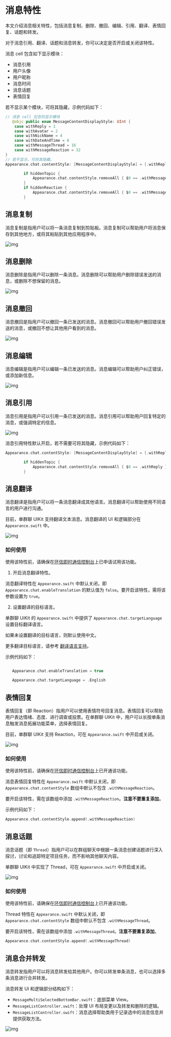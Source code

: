 # 消息特性

<Toc />

本文介绍消息相关特性，包括消息复制、删除、撤回、编辑、引用、翻译、表情回复、话题和转发。

对于消息引用、翻译、话题和消息转发，你可以决定是否开启或关闭该特性。

消息 cell 包含如下显示模块：

- 消息引用
- 用户头像
- 用户昵称
- 消息时间
- 消息话题
- 表情回复

若不显示某个模块，可将其隐藏，示例代码如下：

```swift
// 消息 cell 包含的显示模块
   @objc public enum MessageContentDisplayStyle: UInt {
    case withReply = 1  
    case withAvatar = 2  
    case withNickName = 4
    case withDateAndTime = 8
    case withMessageThread = 16
    case withMessageReaction = 32
}
// 若不显示，可将其隐藏。
Appearance.chat.contentStyle: [MessageContentDisplayStyle] = [.withReply,.withAvatar,.withNickName,.withDateAndTime,.withMessageThread,.withMessageReaction]

        if hiddenTopic {
            Appearance.chat.contentStyle.removeAll { $0 == .withMessageThread }
        }
        if hiddenReaction {
            Appearance.chat.contentStyle.removeAll { $0 == .withMessageReaction }
        }
```

## 消息复制

消息复制是指用户可以将一条消息复制到剪贴板。消息复制可以帮助用户将消息保存到其他地方，或将其粘贴到其他应用程序中。

![img](./IndicatorImages/Appearance_chat_messageLongPressedActions.png) 

## 消息删除	

消息删除是指用户可以删除一条消息。消息删除可以帮助用户删除错误发送的消息，或删除不想保留的消息。

![img](./IndicatorImages/Appearance_chat_messageLongPressedActions.png) 

## 消息撤回

消息撤回是指用户可以撤回一条已发送的消息。消息撤回可以帮助用户撤回错误发送的消息，或撤回不想让其他用户看到的消息。

![img](./IndicatorImages/Appearance_chat_messageLongPressedActions.png) 

## 消息编辑

消息编辑是指用户可以编辑一条已发送的消息。消息编辑可以帮助用户纠正错误，或添加新信息。

![img](./IndicatorImages/Appearance_chat_messageLongPressedActions.png)  

## 消息引用	

消息引用是指用户可以引用一条已发送的消息。消息引用可以帮助用户回复特定的消息，或强调特定的信息。

![img](./IndicatorImages/Appearance_chat_messageLongPressedActions.png) 

消息引用特性默认开启，若不需要可将其隐藏，示例代码如下：

```Swift
Appearance.chat.contentStyle: [MessageContentDisplayStyle] = [.withReply,.withAvatar,.withNickName,.withDateAndTime,.withMessageThread,.withMessageReaction]

        if hiddenTopic {
            Appearance.chat.contentStyle.removeAll { $0 == .withReply }
        }
```

## 消息翻译

消息翻译是指用户可以将一条消息翻译成其他语言。消息翻译可以帮助使用不同语言的用户进行沟通。

目前，单群聊 UIKit 支持翻译文本消息。消息翻译的 UI 和逻辑部分在 `Appearance.swift` 中。

![img](./IndicatorImages/Appearance_chat_messageLongPressedActions.png)  

### 如何使用

使用该特性前，请确保在[环信即时通信控制台](https://console.easemob.com/user/login)上已申请试用该功能。

1. 开启消息翻译特性。

消息翻译特性在 `Appearance.swift` 中默认关闭，即 `Appearance.chat.enableTranslation` 的默认值为 `false`。要开启该特性，需将该参数设置为 `true`。

2. 设置翻译的目标语言。

单群聊 UiKit 的 `Appearance.swift` 中提供了 `Appearance.chat.targetLanguage` 设置目标翻译语言。

如果未设置翻译的目标语言，则默认使用中文。

更多翻译目标语言，请参考 [翻译语言支持](https://learn.microsoft.com/zh-cn/azure/ai-services/translator/language-support)。

示例代码如下：

```Swift

   Appearance.chat.enableTranslation = true

   Appearance.chat.targetLanguage = .English

```

## 表情回复

表情回复（即 Reaction）指用户可以使用表情符号回复消息。表情回复可以帮助用户表达情绪、态度、进行调查或投票。在单群聊 UIKit 中，用户可以长按单条消息触发消息拓展功能菜单，选择表情回复。

目前，单群聊 UIKit 支持 Reaction，可在 `Appearance.swift` 中开启或关闭。

![img](./IndicatorImages/Appearance_chat_messageLongPressedActions.png) 

### 如何使用

使用该特性前，请确保在[环信即时通信控制台](https://console.easemob.com/user/login)上已开通该功能。

消息表情回复特性在 `Appearance.swift` 中默认关闭，即 `Appearance.chat.contentStyle` 数组中默认不包含 `.withMessageReaction`。

要开启该特性，需在该数组中添加 `.withMessageReaction`。**注意不要重复添加**。

示例代码如下：

```swift
Appearance.chat.contentStyle.append(.withMessageReaction)

```

## 消息话题

消息话题（即 `Thread`）指用户可以在群组聊天中根据一条消息创建话题进行深入探讨，讨论和追踪特定项目任务，而不影响其他聊天内容。

单群聊 UIKit 中实现了 Thread，可在 `Appearance.swift` 中开启或关闭。

![img](./IndicatorImages/Appearance_chat_messageLongPressedActions.png)  

### 如何使用

使用该特性前，请确保在[环信即时通信控制台](https://console.easemob.com/user/login)上已开通该功能。

Thread 特性在 `Appearance.swift` 中默认关闭，即` Appearance.chat.contentStyle` 数组中默认不包含 `.withMessageThread`。

要开启该特性，需在该数组中添加 `.withMessageThread`。**注意不要重复添加**。

```swift
Appearance.chat.contentStyle.append(.withMessageThread)

```

## 消息合并转发

消息转发指用户可以将消息转发给其他用户。你可以转发单条消息，也可以选择多条消息进行合并转发。

消息转发 UI 和逻辑部分结构如下：

- `MessageMultiSelectedBottomBar.swift`：底部菜单 View。
- `MessageListController.swift`：处理 UI 布局变更以及转发和删除的逻辑。
- `MessageListController.swift`：消息选择帮助类用于记录选中的消息信息并提供获取方法。

![img](./IndicatorImages/Appearance_chat_messageLongPressedActions.png) 

